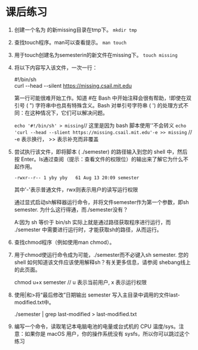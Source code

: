 # 课后练习
1. 创建一个名为 的新missing目录在tmp下。
`mkdir tmp`
2. 查找touch程序。man可以查看提示。
`man touch`
3. 用于touch创建名为semesterin的新文件在missing下。
`touch missing`
4. 将以下内容写入该文件，一次一行：
   
    #!/bin/sh  
    curl --head --silent https://missing.csail.mit.edu

    第一行可能很难开始工作。知道 #在 Bash 中开始注释会很有帮助，!即使在双引号 ( ") 字符串中也具有特殊含义。Bash 对单引号字符串 ( ') 的处理方式不同：在这种情况下，它们可以解决问题。

    `echo '#!/bin/sh' > missing`// 这里是因为 bash 脚本使用''不会转义
    `echo 'curl --head --slient https://missing.csail.mit.edu'-e >> missing` // -e 表示换行， >> 表示补充而非覆盖

5. 尝试执行该文件，即将脚本 ( ./semester) 的路径输入到您的 shell 中，然后按 Enter。ls通过查阅（提示：查看文件的权限位）的输出来了解它为什么不起作用。
    
    `-rwxr--r-- 1 yby yby   61 Aug 13 20:09 semester`
    
    其中'-'表示普通文件，rwx则表示用户的读写运行权限

    通过显式启动sh解释器运行命令，并将文件semester作为第一个参数，即sh semester. 为什么这行得通，而./semester没有？
        
    A:因为 sh 等价于 bin/sh 实际上就是通过路径获取程序进行运行，而 ./semester 中需要进行运行时，才能获取sh的路径，从而运行。

6. 查找chmod程序（例如使用man chmod）。
7. 用于chmod使运行命令成为可能，./semester而不必键入sh semester. 您的 shell 如何知道该文件应该使用解释sh？有关更多信息，请参阅 shebang线上的此页面。
   
   chmod u+x semester // u 表示当前用户, x 表示运行权限

8. 使用|和>将“最后修改”日期输出 semester 写入主目录中调用的文件last-modified.txt中。

    ./semester | grep last-modified > last-modified.txt

9.  编写一个命令，读取笔记本电脑电池的电量或台式机的 CPU 温度/sys。注意：如果你是 macOS 用户，你的操作系统没有 sysfs，所以你可以跳过这个练习